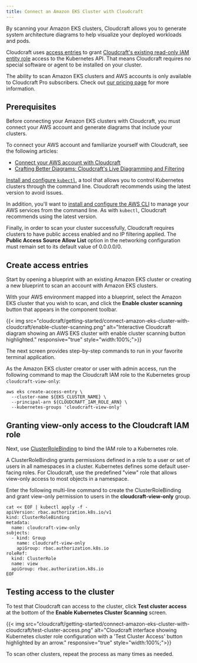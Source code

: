```yaml
---
title: Connect an Amazon EKS Cluster with Cloudcraft
---
```


By scanning your Amazon EKS clusters, Cloudcraft allows you to generate system architecture diagrams to help visualize your deployed workloads and pods.

Cloudcraft uses [access entries][1] to grant [Cloudcraft's existing read-only IAM entity role][2] access to the Kubernetes API. That means Cloudcraft requires no special software or agent to be installed on your cluster.

<div class="alert alert-info">The ability to scan Amazon EKS clusters and AWS accounts is only available to Cloudcraft Pro subscribers. Check out <a href="https://www.cloudcraft.co/pricing">our pricing page</a> for more information.</div>

## Prerequisites

Before connecting your Amazon EKS clusters with Cloudcraft, you must connect your AWS account and generate diagrams that include your clusters.

To connect your AWS account and familiarize yourself with Cloudcraft, see the following articles:
- [Connect your AWS account with Cloudcraft][3]
- [Crafting Better Diagrams: Cloudcraft's Live Diagramming and Filtering][4]

[Install and configure `kubectl`][6], a tool that allows you to control Kubernetes clusters through the command line. Cloudcraft recommends using the latest version to avoid issues.

In addition, you'll want to [install and configure the AWS CLI][8] to manage your AWS services from the command line. As with `kubectl`, Cloudcraft recommends using the latest version.

Finally, in order to scan your cluster successfully, Cloudcraft requires clusters to have public access enabled and no IP filtering applied. The **Public Access Source Allow List** option in the networking configuration must remain set to its default value of 0.0.0.0/0.

## Create access entries

Start by opening a blueprint with an existing Amazon EKS cluster or creating a new blueprint to scan an account with Amazon EKS clusters.

With your AWS environment mapped into a blueprint, select the Amazon EKS cluster that you wish to scan, and click the **Enable cluster scanning** button that appears in the component toolbar.

{{< img src="cloudcraft/getting-started/connect-amazon-eks-cluster-with-cloudcraft/enable-cluster-scanning.png" alt="Interactive Cloudcraft diagram showing an AWS EKS cluster with enable cluster scanning button highlighted." responsive="true" style="width:100%;">}}

The next screen provides step-by-step commands to run in your favorite terminal application.

As the Amazon EKS cluster creator or user with admin access, run the following command to map the Cloudcraft IAM role to the Kubernetes group `cloudcraft-view-only`:

```
aws eks create-access-entry \
  --cluster-name ${EKS_CLUSTER_NAME} \
  --principal-arn ${CLOUDCRAFT_IAM_ROLE_ARN} \
  --kubernetes-groups 'cloudcraft-view-only'
```

## Granting view-only access to the Cloudcraft IAM role

Next, use [ClusterRoleBinding][5] to bind the IAM role to a Kubernetes role.

A ClusterRoleBinding grants permissions defined in a role to a user or set of users in all namespaces in a cluster. Kubernetes defines some default user-facing roles. For Cloudcraft, use the predefined "view" role that allows view-only access to most objects in a namespace.

Enter the following multi-line command to create the ClusterRoleBinding and grant view-only permission to users in the **cloudcraft-view-only** group.

```
cat << EOF | kubectl apply -f -
apiVersion: rbac.authorization.k8s.io/v1
kind: ClusterRoleBinding
metadata:
  name: cloudcraft-view-only
subjects:
  - kind: Group
    name: cloudcraft-view-only
    apiGroup: rbac.authorization.k8s.io
roleRef:
  kind: ClusterRole
  name: view
  apiGroup: rbac.authorization.k8s.io
EOF
```

## Testing access to the cluster

To test that Cloudcraft can access to the cluster, click **Test cluster access** at the bottom of the **Enable Kubernetes Cluster Scanning** screen.

{{< img src="cloudcraft/getting-started/connect-amazon-eks-cluster-with-cloudcraft/test-cluster-access.png" alt="Cloudcraft interface showing Kubernetes cluster role configuration with a 'Test Cluster Access' button highlighted by an arrow." responsive="true" style="width:100%;">}}

To scan other clusters, repeat the process as many times as needed.

[1]: https://docs.aws.amazon.com/eks/latest/userguide/access-entries.html
[2]: /cloudcraft/faq/how-cloudcraft-connects-to-aws/
[3]: /cloudcraft/getting-started/connect-aws-account-with-cloudcraft/
[4]: /cloudcraft/getting-started/crafting-better-diagrams/
[5]: https://kubernetes.io/docs/reference/access-authn-authz/rbac/#rolebinding-and-clusterrolebinding
[6]: https://docs.aws.amazon.com/eks/latest/userguide/install-kubectl.html
[7]: https://kubernetes.io/docs/reference/access-authn-authz/rbac/#default-roles-and-role-bindings
[8]: https://docs.aws.amazon.com/cli/latest/userguide/getting-started-install.html
